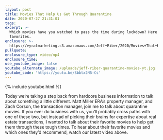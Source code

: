 ```yaml
---
layout: post
title: Movies That Help Us Get Through Quarantine
date: 2020-07-27 21:31:01
tags:
excerpt: >-
  Which movies have you watched to pass the time during lockdown? Here are our
  favorites.
enclosure: >-
  https://vyralmarketing.s3.amazonaws.com/Jeff+Riber/2020/Movies+That+Help+Us+Get+Through+Quarantine.mp4
pullquote:
enclosure_type: video/mp4
enclosure_time:
use_youtube_image: false
youtube_alternate_image: /uploads/jeff-riber-quarantine-movies-yt.jpg
youtube_code: 'https://youtu.be/Sbbtx2N5-Cs'
---
```


{% include youtube.html %}

Today we’re taking a step back from hardcore business information to talk about something a little different. Matt Miller ERA’s property manager, and Zach Corson, the transaction manager, join me to talk about quarantine movies. If you ever do business with us, you’ll probably cross paths with one of these two, but instead of picking their brains for expertise about real estate transactions, I wanted to talk about their favorite movies to help get them through these tough times. To hear about their favorite movies and which ones they’d recommend, watch our latest video above.